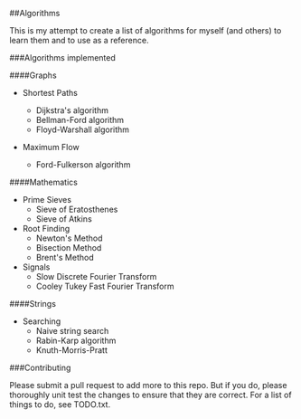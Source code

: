 ##Algorithms

This is my attempt to create a list of algorithms for myself (and others) to learn them and to use as a reference.

###Algorithms implemented

####Graphs
- Shortest Paths
    - Dijkstra's algorithm
    - Bellman-Ford algorithm
    - Floyd-Warshall algorithm
    
- Maximum Flow
    - Ford-Fulkerson algorithm

####Mathematics
- Prime Sieves
    - Sieve of Eratosthenes
    - Sieve of Atkins
- Root Finding
    - Newton's Method
    - Bisection Method
    - Brent's Method
- Signals
    - Slow Discrete Fourier Transform
    - Cooley Tukey Fast Fourier Transform

####Strings
- Searching
    - Naive string search
    - Rabin-Karp algorithm
    - Knuth-Morris-Pratt

###Contributing

Please submit a pull request to add more to this repo. But if you do, please thoroughly unit test the changes to ensure that they are correct. For a list of things to do, see TODO.txt.
